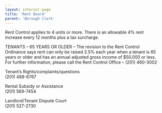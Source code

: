 ```yaml
---
layout: interior-page
title: 'Rent Board'
parent: 'Borough Clerk'
---
```


Rent Control applies to 4 units or more. There is an allowable 4% rent increase every 12 months plus a tax surcharge.

TENANTS – 65 YEARS OR OLDER – The revision to the Rent Control Ordinance says rent can only be raised 2.5% each 
year when a tenant is 65 years or older and has an annual adjusted gross income of $50,000 or less. 
For further information, please call the Rent Control Office – (201) 460-3002

Tenant’s Rights/complaints/questions  
(201) 488-6767

Rental Subsidy or Assistance  
(201) 569-7454

Landlord/Tenant Dispute Court  
(201) 527-2730
